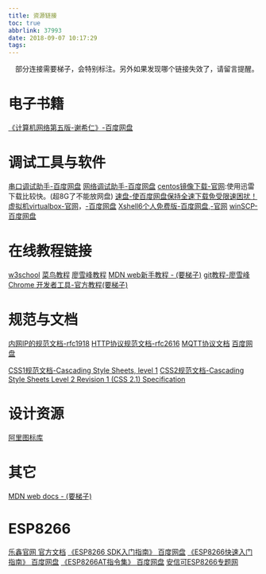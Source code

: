 ```yaml
---
title: 资源链接
toc: true
abbrlink: 37993
date: 2018-09-07 10:17:29
tags:
---
```

&emsp;部分连接需要梯子，会特别标注。另外如果发现哪个链接失效了，请留言提醒。

# 电子书籍
[《计算机网络第五版-谢希仁》-百度网盘](https://pan.baidu.com/s/1MCiXSAIv0hPSqwf_gWcHGw)
# 调试工具与软件
[串口调试助手-百度网盘](https://pan.baidu.com/s/1QgH-unONq6MN5WTlgrsFZQ)
[网络调试助手-百度网盘](https://pan.baidu.com/s/1XBpeUK9QcA0r90yZkIe6fg)
[centos镜像下载-官网](https://www.centos.org/download/):使用迅雷下载比较快。(超8G了不能放网盘)
[速盘-使百度网盘保持全速下载免受限速困扰！](https://www.speedpan.com/)
[虚拟机virtualbox-官网](https://www.virtualbox.org/)，[-百度网盘](https://pan.baidu.com/s/1vCcrdepimiI9Pu3A7Zo3rw)
[Xshell6个人免费版-百度网盘](https://pan.baidu.com/s/1qE8JSm6eP0uwyUmTjBiH7Q),[-官网](https://www.netsarang.com/products/xsh_overview.html)
[winSCP-百度网盘](https://pan.baidu.com/s/1bsHQpNCJ6CrCkucu-5pitQ)
# 在线教程链接
[w3school](http://www.w3school.com.cn/html/index.asp)
[菜鸟教程](http://www.runoob.com/js/js-tutorial.html)
[廖雪峰教程](https://www.liaoxuefeng.com/wiki/001434446689867b27157e896e74d51a89c25cc8b43bdb3000)
[MDN web新手教程 - (要梯子)](https://developer.mozilla.org/zh-CN/docs/Web/Tutorials)
[git教程-廖雪峰](https://www.liaoxuefeng.com/wiki/0013739516305929606dd18361248578c67b8067c8c017b000)
[Chrome 开发者工具-官方教程(要梯子)](https://developers.google.com/web/tools/chrome-devtools/?hl=zh-cn)
# 规范与文档 
[内网IP的规范文档-rfc1918](https://tools.ietf.org/html/rfc1918)
[HTTP协议规范文档-rfc2616](https://tools.ietf.org/html/rfc2616)
[MQTT协议文档](http://mqtt.org/documentation) [百度网盘](https://pan.baidu.com/s/1FwMH3IzOHg9fe7tfIIkyIA)

[CSS1规范文档-Cascading Style Sheets, level 1](https://www.w3.org/TR/CSS1/)
[CSS2规范文档-Cascading Style Sheets Level 2 Revision 1 (CSS 2.1) Specification](https://www.w3.org/TR/CSS2/)


# 设计资源
[阿里图标库](http://iconfont.cn)
# 其它
[MDN web docs - (要梯子)](https://developer.mozilla.org)

# ESP8266
[乐鑫官网 官方文档](https://www.espressif.com/zh-hans/support/download/documents)
[《ESP8266 SDK入门指南》 百度网盘](https://pan.baidu.com/s/1P04frkLaR2VCuIg3swHwSA) 
[《ESP8266快速入门指南》 百度网盘](https://pan.baidu.com/s/1tuI0XlWQzzLsRyCWmSCwog)
[《ESP8266AT指令集》 百度网盘](https://pan.baidu.com/s/1JG2PGBkWu4Ywc3dkYnvThw)
[安信可ESP8266专题网](http://wiki.ai-thinker.com/esp8266/)